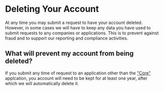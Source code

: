 #   Deleting Your Account

At any time you may submit a request to have your account deleted.  However, in some cases we will have to keep any data you have used to submit requests to any companies or applications.  This is to prevent against fraud and to support our reporting and compliance activities.

##  What will prevent my account from being deleted?

If you submit any time of request to an application other than the ["Core"](./Applications/TODO/README.md) applcation, you account will need to be kept for at least one year, after which we will automatically delete it.